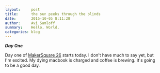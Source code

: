 ```yaml
---
layout:     post
title:      the sun peeks through the blinds
date:       2015-10-05 8:11:20
author:     Avi Samloff
summary:    Hello, World.
categories: blog
---
```


***Day One***

Day one of [MakerSquare 26][1] starts today. I don't have much to say yet, but I'm excited. My dying macbook is charged and coffee is brewing. It's going to be a good day.

[1]: http://MakerSquare.com
